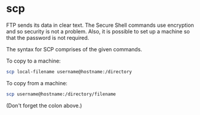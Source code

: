 # scp

FTP sends its data in clear text. The Secure Shell commands use encryption and so security is not a problem. Also, it is possible to set up a machine so that the password is not required.

The syntax for SCP comprises of the given commands.

To copy to a machine:

```bash
scp local-filename username@hostname:/directory
```

To copy from a machine:

```bash
scp username@hostname:/directory/filename
```

(Don't forget the colon above.)

